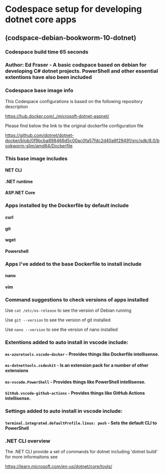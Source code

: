 # Codespace setup for developing dotnet core apps

## (codspace-debian-bookworm-10-dotnet)

### Codespace build time 65 seconds

### Author: Ed Fraser - A basic codspace based on debian for developing C# dotnet projects. PowerShell and other essential extentions have also been included

### Codespace base image info

This Codespace configurations is based on the following repository description

<https://hub.docker.com/_/microsoft-dotnet-aspnet/>

Please find below the link to the original dockerfile configuration file

<https://github.com/dotnet/dotnet-docker/blob/0f9bcba898466d5c00ac0fa57fdc2d40a9f29491/src/sdk/8.0/bookworm-slim/amd64/Dockerfile>

### This base image includes

#### NET CLI

#### .NET runtime

#### ASP.NET Core 

### Apps installed by the Dockerfile by default include

#### curl

#### git

#### wget

#### Powershell

### Apps I've added to the base Dockerfile to install include

#### nano 

#### vim 

### Command suggestions to check versions of apps installed

Use ` cat /etc/os-release ` to see the version of Debian running 

Use ` git --version ` to see the version of git installed 

Use ` nano --version ` to see the version of nano installed 

### Extentions added to auto install in vscode include: 

#### `ms-azuretools.vscode-docker` - Provides things like Dockerfile intellisense.

#### `ms-dotnettools.csdevkit` - Is an extension pack for a number of other extensions

#### `ms-vscode.PowerShell` - Provides things like PowerShell intellisense.

#### `GitHub.vscode-github-actions` - Provides things like GitHub Actions intellisense.

### Settings added to auto install in vscode include: 

#### `terminal.integrated.defaultProfile.linux: pwsh` - Sets the default CLI to PowerShell

### .NET CLI overview

The .NET CLI provide a set of commands for dotnet including 'dotnet build' for more informaitons see

https://learn.microsoft.com/en-us/dotnet/core/tools/

